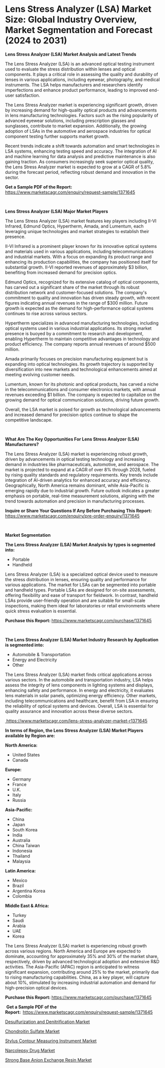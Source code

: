 <p><h1>Lens Stress Analyzer (LSA) Market Size: Global Industry Overview, Market Segmentation and Forecast (2024 to 2031)</h1></p><p><strong>Lens Stress Analyzer (LSA) Market Analysis and Latest Trends</strong></p>
<p><p>The Lens Stress Analyzer (LSA) is an advanced optical testing instrument used to evaluate the stress distribution within lenses and optical components. It plays a critical role in assessing the quality and durability of lenses in various applications, including eyewear, photography, and medical instruments. The LSA helps manufacturers and researchers identify imperfections and enhance product performance, leading to improved end-user satisfaction.</p><p>The Lens Stress Analyzer market is experiencing significant growth, driven by increasing demand for high-quality optical products and advancements in lens manufacturing technologies. Factors such as the rising popularity of advanced eyewear solutions, including prescription glasses and sunglasses, contribute to market expansion. Additionally, the growing adoption of LSAs in the automotive and aerospace industries for optical component testing further supports market growth.</p><p>Recent trends indicate a shift towards automation and smart technologies in LSA systems, enhancing testing speed and accuracy. The integration of AI and machine learning for data analysis and predictive maintenance is also gaining traction. As consumers increasingly seek superior optical quality, the Lens Stress Analyzer market is expected to grow at a CAGR of 5.8% during the forecast period, reflecting robust demand and innovation in the sector.</p></p>
<p><strong>Get a Sample PDF of the Report:&nbsp;</strong> <a href="https://www.marketscagr.com/enquiry/request-sample/1371645?utm_campaign=1832&utm_medium=2&utm_source=Github&utm_content=ia&utm_term=06122024&utm_id=lens-stress-analyzer-lsa">https://www.marketscagr.com/enquiry/request-sample/1371645</a></p>
<p>&nbsp;</p>
<p><strong>Lens Stress Analyzer (LSA) Major Market Players</strong></p>
<p><p>The Lens Stress Analyzer (LSA) market features key players including II-VI Infrared, Edmund Optics, Hypertherm, Amada, and Lumentum, each leveraging unique technologies and market strategies to establish their presence.</p><p>II-VI Infrared is a prominent player known for its innovative optical systems and materials used in various applications, including telecommunications and industrial markets. With a focus on expanding its product range and enhancing its production capabilities, the company has positioned itself for substantial growth. II-VI reported revenues of approximately $3 billion, benefiting from increased demand for precision optics.</p><p>Edmund Optics, recognized for its extensive catalog of optical components, has carved out a significant share of the market through its robust distribution network and customer-focused solutions. The company's commitment to quality and innovation has driven steady growth, with recent figures indicating annual revenues in the range of $300 million. Future growth is expected as the demand for high-performance optical systems continues to rise across various sectors.</p><p>Hypertherm specializes in advanced manufacturing technologies, including optical systems used in various industrial applications. Its strong market presence is buoyed by a commitment to research and development, enabling Hypertherm to maintain competitive advantages in technology and product efficiency. The company reports annual revenues of around $500 million.</p><p>Amada primarily focuses on precision manufacturing equipment but is expanding into optical technologies. Its growth trajectory is supported by diversification into new markets and technological enhancements aimed at meeting evolving customer needs.</p><p>Lumentum, known for its photonic and optical products, has carved a niche in the telecommunications and consumer electronics markets, with annual revenues exceeding $1 billion. The company is expected to capitalize on the growing demand for optical communication solutions, driving future growth.</p><p>Overall, the LSA market is poised for growth as technological advancements and increased demand for precision optics continue to shape the competitive landscape.</p></p>
<p>&nbsp;</p>
<p><strong>What Are The Key Opportunities For Lens Stress Analyzer (LSA) Manufacturers?</strong></p>
<p><p>The Lens Stress Analyzer (LSA) market is experiencing robust growth, driven by advancements in optical testing technology and increasing demand in industries like pharmaceuticals, automotive, and aerospace. The market is projected to expand at a CAGR of over 8% through 2028, fueled by rising quality standards and regulatory requirements. Key trends include integration of AI-driven analytics for enhanced accuracy and efficiency. Geographically, North America remains dominant, while Asia-Pacific is emerging rapidly due to industrial growth. Future outlook indicates a greater emphasis on portable, real-time measurement solutions, aligning with the trend towards automation and precision in manufacturing processes.</p></p>
<p><strong>Inquire or Share Your Questions If Any Before Purchasing This Report:</strong> <a href="https://www.marketscagr.com/enquiry/pre-order-enquiry/1371645?utm_campaign=1832&utm_medium=2&utm_source=Github&utm_content=ia&utm_term=06122024&utm_id=lens-stress-analyzer-lsa">https://www.marketscagr.com/enquiry/pre-order-enquiry/1371645</a></p>
<p>&nbsp;</p>
<p><strong>Market Segmentation</strong></p>
<p><strong>The Lens Stress Analyzer (LSA) Market Analysis by types is segmented into:</strong></p>
<p><ul><li>Portable</li><li>Handheld</li></ul></p>
<p><p>Lens Stress Analyzer (LSA) is a specialized optical device used to measure the stress distribution in lenses, ensuring quality and performance for various applications. The market for LSAs can be segmented into portable and handheld types. Portable LSAs are designed for on-site assessments, offering flexibility and ease of transport for fieldwork. In contrast, handheld LSAs provide user-friendly operation and are suitable for small-scale inspections, making them ideal for laboratories or retail environments where quick stress evaluation is essential.</p></p>
<p><strong>Purchase this Report:&nbsp;</strong><a href="https://www.marketscagr.com/purchase/1371645?utm_campaign=1832&utm_medium=2&utm_source=Github&utm_content=ia&utm_term=06122024&utm_id=lens-stress-analyzer-lsa">https://www.marketscagr.com/purchase/1371645</a></p>
<p>&nbsp;</p>
<p><strong>The Lens Stress Analyzer (LSA) Market Industry Research by Application is segmented into:</strong></p>
<p><ul><li>Automobile & Transportation</li><li>Energy and Electricity</li><li>Other</li></ul></p>
<p><p>The Lens Stress Analyzer (LSA) market finds critical applications across various sectors. In the automobile and transportation industry, LSA helps assess the integrity of lens components in lighting systems and displays, enhancing safety and performance. In energy and electricity, it evaluates lens materials in solar panels, optimizing energy efficiency. Other markets, including telecommunications and healthcare, benefit from LSA in ensuring the reliability of optical systems and devices. Overall, LSA is essential for quality assurance and innovation across these diverse sectors.</p></p>
<p><a href="https://www.marketscagr.com/lens-stress-analyzer-market-r1371645?utm_campaign=1832&utm_medium=2&utm_source=Github&utm_content=ia&utm_term=06122024&utm_id=lens-stress-analyzer-lsa">&nbsp;https://www.marketscagr.com/lens-stress-analyzer-market-r1371645</a></p>
<p><strong>In terms of Region, the Lens Stress Analyzer (LSA) Market Players available by Region are:</strong></p>
<p>
    <p> <strong> North America: </strong>
        <ul>
            <li>United States</li>
            <li>Canada</li>
        </ul>
        </p> 
    <p> <strong> Europe: </strong>
        <ul>
            <li>Germany</li>
            <li>France</li>
            <li>U.K.</li>
            <li>Italy</li>
            <li>Russia</li>
        </ul>
        </p> 
    <p> <strong> Asia-Pacific: </strong>
        <ul>
            <li>China</li>
            <li>Japan</li>
            <li>South Korea</li>
            <li>India</li>
            <li>Australia</li>
            <li>China Taiwan</li>
            <li>Indonesia</li>
            <li>Thailand</li>
            <li>Malaysia</li>
        </ul>
        </p> 
    <p> <strong> Latin America: </strong>
        <ul>
            <li>Mexico</li>
            <li>Brazil</li>
            <li>Argentina Korea</li>
            <li>Colombia</li>
        </ul>
        </p> 
    <p> <strong> Middle East & Africa: </strong>
        <ul>
            <li>Turkey</li>
            <li>Saudi</li>
            <li>Arabia</li>
            <li>UAE</li>
            <li>Korea</li>
        </ul>
    </p>
    </p>
<p><p>The Lens Stress Analyzer (LSA) market is experiencing robust growth across various regions. North America and Europe are expected to dominate, accounting for approximately 35% and 30% of the market share, respectively, driven by advanced technological adoption and extensive R&D activities. The Asia-Pacific (APAC) region is anticipated to witness significant expansion, contributing around 25% to the market, primarily due to rising manufacturing capabilities. China, as a key player, will capture about 10%, stimulated by increasing industrial automation and demand for high-precision optical devices.</p></p>
<p><strong>Purchase this Report: </strong><a href="https://www.marketscagr.com/purchase/1371645?utm_campaign=1832&utm_medium=2&utm_source=Github&utm_content=ia&utm_term=06122024&utm_id=lens-stress-analyzer-lsa">https://www.marketscagr.com/purchase/1371645</a></p>
<p>&nbsp;<strong>Get a Sample PDF of the Report:&nbsp;&nbsp;</strong><a href="https://www.marketscagr.com/enquiry/request-sample/1371645?utm_campaign=1832&utm_medium=2&utm_source=Github&utm_content=ia&utm_term=06122024&utm_id=lens-stress-analyzer-lsa">https://www.marketscagr.com/enquiry/request-sample/1371645</a></p>
<p><strong></strong></p>
<p><p><a href="https://www.linkedin.com/pulse/desulfurization-denitrification-market-growth-2024-2031-factors-msare?utm_campaign=1832&utm_medium=2&utm_source=Github&utm_content=ia&utm_term=06122024&utm_id=lens-stress-analyzer-lsa">Desulfurization and Denitrification Market</a></p><p><a href="https://www.linkedin.com/pulse/the-sympatico-insight-9odme?utm_campaign=1832&utm_medium=2&utm_source=Github&utm_content=ia&utm_term=06122024&utm_id=lens-stress-analyzer-lsa">Chondroitin Sulfate Market</a></p><p><a href="https://issuu.com/reportprime-2/docs/stylus-contour-measuring-instrument-market-size-20?utm_campaign=1832&utm_medium=2&utm_source=Github&utm_content=ia&utm_term=06122024&utm_id=lens-stress-analyzer-lsa">Stylus Contour Measuring Instrument Market</a></p><p><a href="https://www.linkedin.com/pulse/global-narcolepsy-drug-market-study-2024-2031-68-cagr-oig8f?utm_campaign=1832&utm_medium=2&utm_source=Github&utm_content=ia&utm_term=06122024&utm_id=lens-stress-analyzer-lsa">Narcolepsy Drug Market</a></p><p><a href="https://issuu.com/reportprime-2/docs/strong-base-anion-exchange-resin-market-size-2030.?utm_campaign=1832&utm_medium=2&utm_source=Github&utm_content=ia&utm_term=06122024&utm_id=lens-stress-analyzer-lsa">Strong Base Anion Exchange Resin Market</a></p></p>